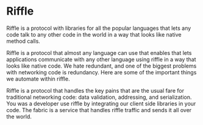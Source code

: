 # Riffle

Riffle is a protocol with libraries for all the popular languages that lets any code talk to any other code in the world in a way that looks like native method calls.

Riffle is a protocol that almost any language can use that enables that lets applications communicate with any other language using riffle in a way that looks like native code. We hate redundant, and one of the biggest problems with networking code is redundancy. Here are some of the important things we automate within riffle.


Riffle is a protocol that handles the key pains that are the usual fare for traditional networking code: data validation, addressing, and serialization. You was a developer use riffle by integrating our client side libraries in your code. The fabric is a service that handles riffle traffic and sends it all over the world.
